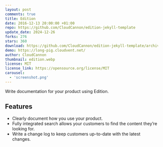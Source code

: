 ```yaml
---
layout: post
comments: true
title: Edition
date: 2016-12-13 20:00:00 +01:00
repo: https://github.com/CloudCannon/edition-jekyll-template
update_date: 2024-12-26
forks: 276
stars: 360
download: https://github.com/CloudCannon/edition-jekyll-template/archive/master.zip
demo: https://long-pig.cloudvent.net/
author: CloudCannon
thumbnail: edition.webp
license: MIT
license_link: https://opensource.org/license/MIT
carousel:
  - 'screenshot.png'
---
```


Write documentation for your product using Edition.

## Features

* Clearly document how you use your product.
* Fully integrated search allows your customers to find the content they’re looking for.
* Write a change log to keep customers up-to-date with the latest changes.
